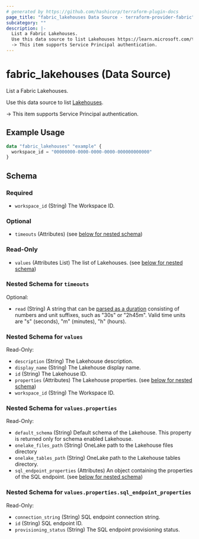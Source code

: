 ```yaml
---
# generated by https://github.com/hashicorp/terraform-plugin-docs
page_title: "fabric_lakehouses Data Source - terraform-provider-fabric"
subcategory: ""
description: |-
  List a Fabric Lakehouses.
  Use this data source to list Lakehouses https://learn.microsoft.com/training/modules/get-started-lakehouses.
  -> This item supports Service Principal authentication.
---
```


# fabric_lakehouses (Data Source)

List a Fabric Lakehouses.

Use this data source to list [Lakehouses](https://learn.microsoft.com/training/modules/get-started-lakehouses).

-> This item supports Service Principal authentication.

## Example Usage

```terraform
data "fabric_lakehouses" "example" {
  workspace_id = "00000000-0000-0000-0000-000000000000"
}
```

<!-- schema generated by tfplugindocs -->
## Schema

### Required

- `workspace_id` (String) The Workspace ID.

### Optional

- `timeouts` (Attributes) (see [below for nested schema](#nestedatt--timeouts))

### Read-Only

- `values` (Attributes List) The list of Lakehouses. (see [below for nested schema](#nestedatt--values))

<a id="nestedatt--timeouts"></a>

### Nested Schema for `timeouts`

Optional:

- `read` (String) A string that can be [parsed as a duration](https://pkg.go.dev/time#ParseDuration) consisting of numbers and unit suffixes, such as "30s" or "2h45m". Valid time units are "s" (seconds), "m" (minutes), "h" (hours).

<a id="nestedatt--values"></a>

### Nested Schema for `values`

Read-Only:

- `description` (String) The Lakehouse description.
- `display_name` (String) The Lakehouse display name.
- `id` (String) The Lakehouse ID.
- `properties` (Attributes) The Lakehouse properties. (see [below for nested schema](#nestedatt--values--properties))
- `workspace_id` (String) The Workspace ID.

<a id="nestedatt--values--properties"></a>

### Nested Schema for `values.properties`

Read-Only:

- `default_schema` (String) Default schema of the Lakehouse. This property is returned only for schema enabled Lakehouse.
- `onelake_files_path` (String) OneLake path to the Lakehouse files directory
- `onelake_tables_path` (String) OneLake path to the Lakehouse tables directory.
- `sql_endpoint_properties` (Attributes) An object containing the properties of the SQL endpoint. (see [below for nested schema](#nestedatt--values--properties--sql_endpoint_properties))

<a id="nestedatt--values--properties--sql_endpoint_properties"></a>

### Nested Schema for `values.properties.sql_endpoint_properties`

Read-Only:

- `connection_string` (String) SQL endpoint connection string.
- `id` (String) SQL endpoint ID.
- `provisioning_status` (String) The SQL endpoint provisioning status.
